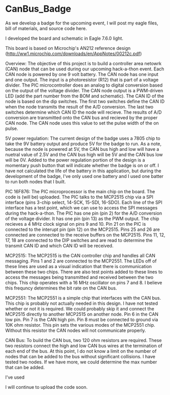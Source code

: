 # CanBus_Badge
As we develop a badge for the upcoming event, I will post my eagle files, bill of materials, and source code here.

I developed the board and schematic in Eagle 7.6.0 light.

This board is based on Microchip's AN212 reference design (http://ww1.microchip.com/downloads/en/AppNotes/00212c.pdf)

Overview: The objective of this project is to build a controller area netowrk (CAN) node that can be used during our upcoming hack-a-thon event. Each CAN node is powered by one 9 volt battery. The CAN node has one input and one output. The input is a photoresistor (R12) that is part of a voltage divider. The PIC microcontroller does an analog to digital conversion based on the output of the voltage divider. The CAN node output is a PWM-driven LED (add the part number from the BOM and schematic). The CAN ID of the node is based on the dip switches. The first two switches define the CAN ID when the node transmits the result of the A/D conversion. The last two switches determine which CAN ID the node will recieve. The results of A/D conversion are transmitted onto the CAN bus and recieved by the proper CAN node. The CAN node uses this value to set the pulse width of the on pulse.

5V power regulation:
The current design of the badge uses a 7805 chip to take the 9V battery output and produce 5V for the badge to run. As a note, because the node is powered at 5V, the CAN bus high and low will have a nuetral value of 2.5V and the CAN bus high will be 5V and the CAN bus low will be 0V. Added to the power regulation portion of the design is a momentary push button that will indicate whether the badge is on or off. I have not calculated the life of the battery in this application, but during the development of the badge, I've only used one battery and I used one batter to run both nodes that I built. 

PIC 16F876:
The PIC microprocessor is the main chip on the board. The code is (will be) uploaded. The PIC talks to the MCP2515 chip via a SPI interface (pins 3-chip select, 14-SCK, 15-SDI, 16-SDO). Each line of the SPI interface has a test point, which we can use to access the SPI messages during the hack-a-thon. The PIC has one pin (pin 2) for the A/D conversion of the voltage divider. It has one pin (pin 13) as the PWM output. The chip recieves a 4 MHz clock signal on pins 9 and 10. Pin 21 on the PIC is connected to the interupt pin (pin 12) on the MCP2515. Pins 25 and 26 are connected are connected to the receive buffers on the MCP2515. Pins 11, 12, 17, 18 are connected to the DIP switches and are read to determine the transmit CAN ID and which CAN ID will be received. 

MCP2515:
The MCP2515 is the CAN controller chip and handles all CAN messaging. Pins 1 and 2 are connected to the MCP2551. The LEDs off of these lines are used as a visual indication that there is communication between these two chips. There are also test points added to these lines to access the messages being transmitted and received between the two chips. This chip operates with a 16 MHz oscillator on pins 7 and 8. I believe this frequncy determines the bit rate on the CAN bus.

MCP2551:
The MCP2551 is a simple chip that interfaces with the CAN bus. This chip is probably not actually needed in this design. I have not tested whether or not it is required. We could probably skip it and connect the MCP2515 directly to another MCP2515 on another node. Pin 6 in the CAN low pin. Pin 7 is the CAN high pin. Pin 8 must be connected to ground via 10K ohm resistor. This pin sets the various modes of the MCP2551 chip. Without this resistor the CAN nodes will not communicate properly. 

CAN Bus:
To build the CAN bus, two 120 ohm resistors are required. These two resistors connect the high and low CAN bus wires at the termination of each end of the bus. At this point, I do not know a limit on the number of nodes that can be added to the bus without significant collisions. I have tested two nodes. If we have more, we could determine the max number that can be added.

I've used 

I will continue to upload the code soon.
